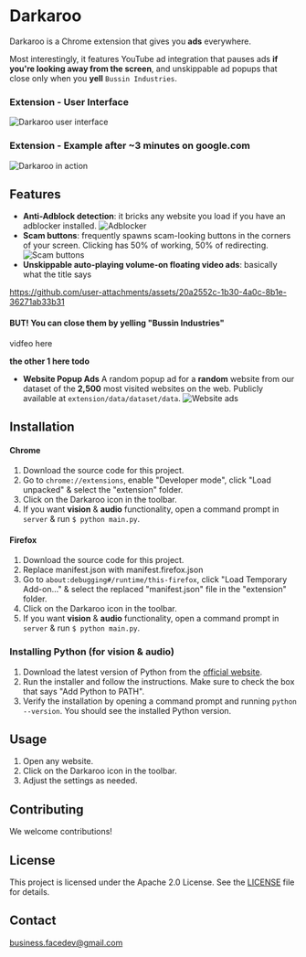 # Darkaroo

Darkaroo is a Chrome extension that gives you **ads** everywhere. 

Most interestingly, it features YouTube ad integration that pauses ads **if you're looking away from the screen**, and unskippable ad popups that close only when you **yell** `Bussin Industries`.

### Extension - User Interface
![Darkaroo user interface](github_assets/cover.png)
### Extension - Example after ~3 minutes on google.com
![Darkaroo in action](github_assets/website.png)

## Features

- **Anti-Adblock detection**: it bricks any website you load if you have an adblocker installed.
![Adblocker](github_assets/adblocker.png)
- **Scam buttons**: frequently spawns scam-looking buttons in the corners of your screen. Clicking has 50% of working, 50% of redirecting.
![Scam buttons](github_assets/scams.gif)
- **Unskippable auto-playing volume-on floating video ads**: basically what the title says

https://github.com/user-attachments/assets/20a2552c-1b30-4a0c-8b1e-36271ab33b31

#### BUT! You can close them by yelling "Bussin Industries"
vidfeo here

**the other 1 here todo**

- **Website Popup Ads**
A random popup ad for a **random** website from our dataset of the **2,500** most visited websites on the web. Publicly available at `extension/data/dataset/data`.
![Website ads](github_assets/websites.png)
## Installation
#### Chrome
1. Download the source code for this project.
2. Go to `chrome://extensions`, enable "Developer mode", click "Load unpacked" & select the "extension" folder.
3. Click on the Darkaroo icon in the toolbar.
4. If you want **vision** & **audio** functionality, open a command prompt in `server` & run `$ python main.py`.
#### Firefox
1. Download the source code for this project.
2. Replace manifest.json with manifest.firefox.json
3. Go to `about:debugging#/runtime/this-firefox`, click "Load Temporary Add-on…" & select the replaced "manifest.json" file in the "extension" folder.
4. Click on the Darkaroo icon in the toolbar.
5. If you want **vision** & **audio** functionality, open a command prompt in `server` & run `$ python main.py`.

### Installing Python (for vision & audio)

1. Download the latest version of Python from the [official website](https://www.python.org/downloads/).
2. Run the installer and follow the instructions. Make sure to check the box that says "Add Python to PATH".
3. Verify the installation by opening a command prompt and running `python --version`. You should see the installed Python version.

## Usage

1. Open any website.
2. Click on the Darkaroo icon in the toolbar.
3. Adjust the settings as needed.

## Contributing

We welcome contributions!

## License

This project is licensed under the Apache 2.0 License. See the [LICENSE](LICENSE) file for details.

## Contact

business.facedev@gmail.com
